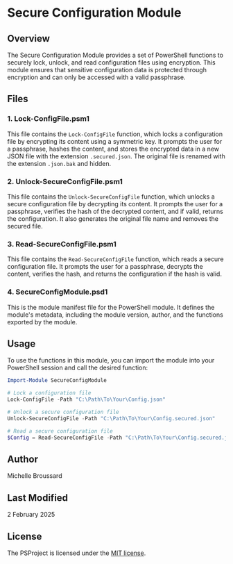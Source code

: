 # Secure Configuration Module

## Overview
The Secure Configuration Module provides a set of PowerShell functions to securely lock, unlock, and read configuration files using encryption. This module ensures that sensitive configuration data is protected through encryption and can only be accessed with a valid passphrase.

## Files

### 1. Lock-ConfigFile.psm1
This file contains the `Lock-ConfigFile` function, which locks a configuration file by encrypting its content using a symmetric key. It prompts the user for a passphrase, hashes the content, and stores the encrypted data in a new JSON file with the extension `.secured.json`. The original file is renamed with the extension `.json.bak` and hidden.

### 2. Unlock-SecureConfigFile.psm1
This file contains the `Unlock-SecureConfigFile` function, which unlocks a secure configuration file by decrypting its content. It prompts the user for a passphrase, verifies the hash of the decrypted content, and if valid, returns the configuration. It also generates the original file name and removes the secured file.

### 3. Read-SecureConfigFile.psm1
This file contains the `Read-SecureConfigFile` function, which reads a secure configuration file. It prompts the user for a passphrase, decrypts the content, verifies the hash, and returns the configuration if the hash is valid.

### 4. SecureConfigModule.psd1
This is the module manifest file for the PowerShell module. It defines the module's metadata, including the module version, author, and the functions exported by the module.

## Usage
To use the functions in this module, you can import the module into your PowerShell session and call the desired function:

```powershell
Import-Module SecureConfigModule

# Lock a configuration file
Lock-ConfigFile -Path "C:\Path\To\Your\Config.json"

# Unlock a secure configuration file
Unlock-SecureConfigFile -Path "C:\Path\To\Your\Config.secured.json"

# Read a secure configuration file
$Config = Read-SecureConfigFile -Path "C:\Path\To\Your\Config.secured.json"
```

## Author
Michelle Broussard

## Last Modified
2 February 2025

## License
The PSProject is licensed under the [MIT license](https://github.com/MLBroussard/PSProject/blob/main/LICENSE).